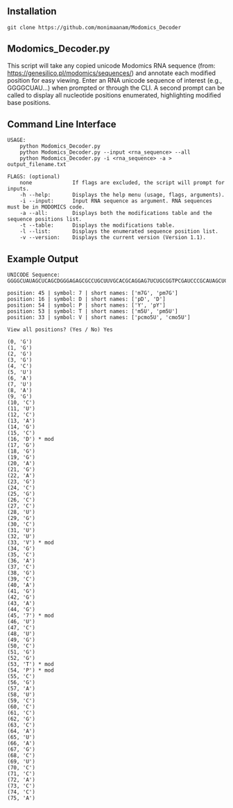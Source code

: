 
Installation
----------------------------------------------------------------
```
git clone https://github.com/monimaanam/Modomics_Decoder
```

Modomics_Decoder.py 
----------------------------------------------------------------
This script will take any copied unicode Modomics RNA sequence (from: https://genesilico.pl/modomics/sequences/) and annotate each modified position for easy viewing. Enter an RNA unicode sequence of interest (e.g., GGGGCUAU...) when prompted or through the CLI. A second prompt can be called to display all nucleotide positions enumerated, highlighting modified base positions.

Command Line Interface
----------------------------------------------------------------
```
USAGE: 
    python Modomics_Decoder.py
    python Modomics_Decoder.py --input <rna_sequence> --all
    python Modomics_Decoder.py -i <rna_sequence> -a > output_filename.txt
          
FLAGS: (optional)
    none             If flags are excluded, the script will prompt for inputs. 
    -h --help:       Displays the help menu (usage, flags, arguments). 
    -i --input:      Input RNA sequence as argument. RNA sequences must be in MODOMICS code. 
    -a --all:        Displays both the modifications table and the sequence positions list. 
    -t --table:      Displays the modifications table.
    -l --list:       Displays the enumerated sequence position list.
    -v --version:    Displays the current version (Version 1.1). 
```

Example Output
----------------------------------------------------------------
```
UNICODE Sequence: GGGGCUAUAGCUCAGCDGGGAGAGCGCCUGCUUVGCACGCAGGAG7UCUGCGGTPCGAUCCCGCAUAGCUCCACCA

position: 45 | symbol: 7 | short names: ['m7G', 'pm7G']
position: 16 | symbol: D | short names: ['pD', 'D']
position: 54 | symbol: P | short names: ['Y', 'pY']
position: 53 | symbol: T | short names: ['m5U', 'pm5U']
position: 33 | symbol: V | short names: ['pcmo5U', 'cmo5U']

View all positions? (Yes / No) Yes

(0, 'G')
(1, 'G')
(2, 'G')
(3, 'G')
(4, 'C')
(5, 'U')
(6, 'A')
(7, 'U')
(8, 'A')
(9, 'G')
(10, 'C')
(11, 'U')
(12, 'C')
(13, 'A')
(14, 'G')
(15, 'C')
(16, 'D') * mod
(17, 'G')
(18, 'G')
(19, 'G')
(20, 'A')
(21, 'G')
(22, 'A')
(23, 'G')
(24, 'C')
(25, 'G')
(26, 'C')
(27, 'C')
(28, 'U')
(29, 'G')
(30, 'C')
(31, 'U')
(32, 'U')
(33, 'V') * mod
(34, 'G')
(35, 'C')
(36, 'A')
(37, 'C')
(38, 'G')
(39, 'C')
(40, 'A')
(41, 'G')
(42, 'G')
(43, 'A')
(44, 'G')
(45, '7') * mod
(46, 'U')
(47, 'C')
(48, 'U')
(49, 'G')
(50, 'C')
(51, 'G')
(52, 'G')
(53, 'T') * mod
(54, 'P') * mod
(55, 'C')
(56, 'G')
(57, 'A')
(58, 'U')
(59, 'C')
(60, 'C')
(61, 'C')
(62, 'G')
(63, 'C')
(64, 'A')
(65, 'U')
(66, 'A')
(67, 'G')
(68, 'C')
(69, 'U')
(70, 'C')
(71, 'C')
(72, 'A')
(73, 'C')
(74, 'C')
(75, 'A')
```
